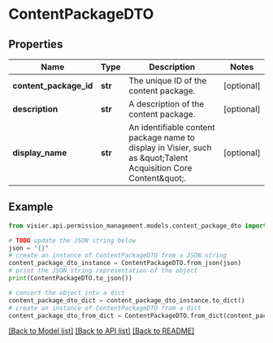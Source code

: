 # ContentPackageDTO


## Properties

Name | Type | Description | Notes
------------ | ------------- | ------------- | -------------
**content_package_id** | **str** | The unique ID of the content package. | [optional] 
**description** | **str** | A description of the content package. | [optional] 
**display_name** | **str** | An identifiable content package name to display in Visier, such as \&quot;Talent Acquisition Core Content\&quot;. | [optional] 

## Example

```python
from visier.api.permission_management.models.content_package_dto import ContentPackageDTO

# TODO update the JSON string below
json = "{}"
# create an instance of ContentPackageDTO from a JSON string
content_package_dto_instance = ContentPackageDTO.from_json(json)
# print the JSON string representation of the object
print(ContentPackageDTO.to_json())

# convert the object into a dict
content_package_dto_dict = content_package_dto_instance.to_dict()
# create an instance of ContentPackageDTO from a dict
content_package_dto_from_dict = ContentPackageDTO.from_dict(content_package_dto_dict)
```
[[Back to Model list]](../README.md#documentation-for-models) [[Back to API list]](../README.md#documentation-for-api-endpoints) [[Back to README]](../README.md)


